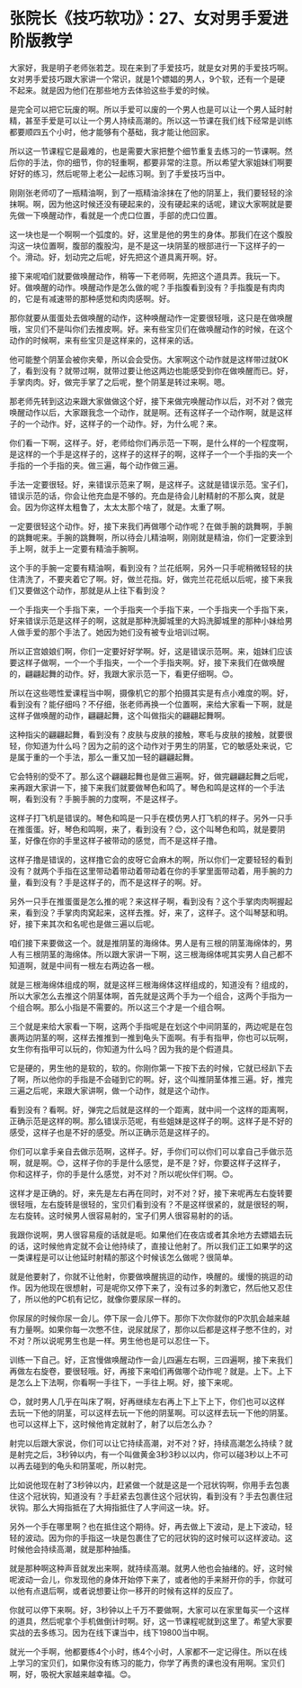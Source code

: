 # 张院长《技巧软功》：27、女对男手爱进阶版教学

大家好，我是明子老师张若芝。现在来到了手爱技巧，就是女对男的手爱技巧啊。女对男手爱技巧跟大家讲一个常识，就是1个嫖娼的男人，9个软，还有一个是硬不起来。就是因为他们在那些地方去体验这些手爱的时候。

是完全可以把它玩废的啊。所以手爱可以废的一个男人也是可以让一个男人延时射精，甚至手爱是可以让一个男人持续高潮的。所以这一节课在我们线下经常是训练都要顺四五个小时，他才能够有个基础，我才能让他回家。

所以这一节课程它是最难的，也是需要大家把整个细节重复去练习的一节课啊。然后你的手法，你的细节，你的轻重啊，都要非常的注意。所以希望大家姐妹们啊要好好的练习，然后呢带上老公一起练习啊。到了手爱技巧当中。

刚刚张老师叨了一瓶精油啊，到了一瓶精油涂抹在了他的阴茎上，我们要轻轻的涂抹啊。啊，因为他这时候还没有硬起来的，没有硬起来的话呢，建议大家啊就是要先做一下唤醒动作，看就是一个虎口位置，手部的虎口位置。

这一块也是一个啊啊一个弧度的。好，这里是他的男生的身体。那我们在这个腹股沟这一块位置啊，腹部的腹股沟，是不是这一块阴茎的根部进行一下这样子的一个。滑动。好，划动完之后呢，好先把这个道具离开啊。好。

接下来呢咱们就要做唤醒动作，稍等一下老师啊，先把这个道具弄。我玩一下。好。做唤醒的动作。唤醒动作是怎么做的呢？手指腹看到没有？手指腹是有肉肉的，它是有减速带的那种感觉和肉肉感啊。好。

那你就要从蛋蛋处去做唤醒的动作，这种唤醒动作一定要很轻哦，这只是在做唤醒哦，宝贝们不是叫你们去推皮啊。好。来有些宝贝们在做唤醒动作的时候，在这个动作的时候啊，来有些宝贝是这样来的，这样来的话。

他可能整个阴茎会被你夹晕，所以会会受伤。大家啊这个动作就是这样带过就OK了，看到没有？就带过啊，就带过要让他这两边也能感受到你在做唤醒而已。好，手掌肉肉。好，做完手掌了之后呢，整个阴茎是转过来啊。嗯。

那老师先转到这边来跟大家做做这个好，接下来做完唤醒动作以后，对不对？做完唤醒动作以后，大家跟我念一个动作，就是啊。还有这样子一个动作啊，就是这样子的一个动作。好，这样子的一个动作。好，为什么呢？来。

你们看一下啊，这样子。好，老师给你们再示范一下啊，是什么样的一个程度啊，是这样的一个手是这样子的，这样子的这样子的啊，这样子一个一个手指的夹一个手指的一个手指的夹。做三遍，每个动作做三遍。

手法一定要很轻。好，来错误示范来了啊，是这样子。这就是错误示范。宝子们，错误示范的话，你会让他充血是不够的。充血是待会儿射精射的不那么爽，就是会。因为你这样太粗鲁了，太太太那个啥了，就是。太重了啊。

一定要很轻这个动作。好，接下来我们再做哪个动作呢？在做手腕的跳舞啊，手腕的跳舞呢来。手腕的跳舞啊，所以待会儿精油啊，刚刚就是精油，你们一定要涂到手上啊，就手上一定要有精油手腕啊。

这个手的手腕一定要有精油啊，看到没有？兰花纸啊，另外一只手呢稍微轻轻的扶住清洗了，不要夹着它了啊。好，做兰花指。好，做完兰花花纸以后呢，接下来我们又要做这个动作，那就是从上往下看到没？

一个手指夹一个手指下来，一个手指夹一个手指下来，一个手指夹一个手指下来，好来错误示范是这样子的啊，这就是那种洗脚城里的大妈洗脚城里的那种小妹给男人做手爱的那个手法了。她因为她们没有被专业培训过啊。

所以正宫娘娘们啊，你们一定要好好学啊。好，这是错误示范啊。来，姐妹们应该要这样子做啊，一个一个手指夹，一个一个手指夹啊。好，接下来我们在做唤醒的，翩翩起舞的动作。好，我跟大家示范一下，看更仔细啊。😊。

所以在这些嗯性爱课程当中啊，摄像机它的那个拍摄其实是有点小难度的啊。好，看到没有？能仔细吗？不仔细，张老师再换一个位置啊，来给大家看一下啊，就是这样子做唤醒的动作，翩翩起舞，这个叫做指尖的翩翩起舞啊。

这种指尖的翩翩起舞，看到没有？皮肤与皮肤的接触，寒毛与皮肤的接触，就要很轻，你知道为什么吗？因为之前的这个动作对于男生的阴茎，它的敏感处来说，它是属于重的一个手法，那么一重又加一轻的翩翩起舞。

它会特别的受不了。那么这个翩翩起舞也是做三遍啊。好，做完翩翩起舞之后呢，来再跟大家讲一下，接下来我们就要做琴色和鸣了。琴色和鸣是这样的一个手法啊，看到没有？手腕手腕的力度啊，不是这样子。

这样子打飞机是错误的。琴色和鸣是一只手在模仿男人打飞机的样子。另外一只手在推蛋蛋。好，琴色和鸣啊，来了，看到没有？😊，这个叫琴色和鸣，就是要阴茎，好像在你的手里这样子被带动的感觉，而不是这样子撸。

这样子撸是错误的，这样撸它会的皮呀它会麻木的啊，所以你们一定要轻轻的看到没有？就两个手指在这里带动着带动着带动着在你的手掌里面带动着，用手腕的力量，看到没有？手是这样子的，而不是这样子的啊。好。

另外一只手在推蛋蛋是怎么推的呢？来这样子啊，看到没有？这个手掌肉肉啊握起来，看到没？手掌肉肉窝起来，这样去推。好，来了，这样子。这个叫琴瑟和明。好，接下来其次和名呢也是做三遍以后呢。

咱们接下来要做这一个。就是推阴茎的海绵体。男人是有三根的阴茎海绵体的，男人有三根阴茎的海绵体。所以跟大家讲一下啊，这三根海绵体呢其实男人自己都不知道啊，就是中间有一根左右两边各一根。

就是三根海绵体组成的啊，就是这样三根海绵体这样组成的，知道没有？组成的，所以大家怎么去推这个阴茎体啊，首先就是这两个手为一个组合，这两个手指为一个组合啊。那么小指是不需要的。所以这三个才是一个组合啊。

三个就是来给大家看一下啊，这两个手指呢是在划这个中间阴茎的，两边呢是在包裹两边阴茎的啊，这样去推推到一推到龟头下面啊。有手有指甲，你也可以玩啊，女生你有指甲可以玩的，你知道为什么吗？因为我的是个假道具。

它是硬的，男生他的是软的，软的。你刚你第一下按下去的时候，它就已经趴下去了啊，所以他你的手指是不会碰到它的啊。好，这个叫推阴茎体推三遍。好，推完三遍之后呢，来跟大家讲啊，做一个动作，就是这个动作。

看到没有？看啊。好，弹完之后就是这样的一个距离，就中间一个这样的距离啊，正确示范是这样的啊。那么错误示范呢，有些姐妹是这样子的啊。这样子是不好的感受，这样子也是不好的感受。所以正确示范是这样子的。

你们可以拿手亲自去做示范啊，这样子。好，手你们可以你们可以拿自己手做示范啊，就是啊。😊，这样子你的手是什么感觉，是不是？好，你要这样子这样子，你和这样子，你的手是什么感觉，对不对？所以呢伙伴们啊。😊。

这样才是正确的。好，来先是左右再在同时，对不对？好，接下来呢再左右旋转要很轻哦，左右旋转是很轻的，宝贝们看到没有？不是这样很紧的，就是很轻的啊，左右旋转。这时候男人很容易射的，宝子们男人很容易射的的话。

我跟你说啊，男人很容易瘦的话就是呃。如果他们在夜店或者其余地方去嫖娼去玩的话，这时候他肯定就不会让他持续了，直接让他射了。所以我们正工如果学的这一类课程是可以让他延时射精的那这个时候该怎么做呢？很简单。

就是他要射了，你就不让他射，你要做唤醒挑逗的动作，唤醒的。缓慢的挑逗的动作。因为他现在很想射，可是呢你又停下来了，没有过多的刺激它，然后他又忍住了，所以他的PC机有记忆，就像你要尿尿一样的。

你尿尿的时候你尿一会儿。停下尿一会儿停下。那你下次你就你的P次肌会越来越有力量啊。如果你每一次憋不住，说尿就尿了，那你以后都是这样子憋不住的，对不对？所以说呢男生也是一样。男生他也是可以忍住一下。

训练一下自己。好，正宫慢做唤醒动作一会儿四遍左右啊，三四遍啊，接下来我们再做左右旋卷，要很轻哦。好，再接下来咱们再做哪个动作呢？就是。上下。上下是怎么上下法啊，你看啊一手往下，一手往上啊。好，接下来呢。

😊，就时男人几乎在叫床了啊，好再继续左右再上下上下上下，你们也可以这样去玩一下他的阴茎，可以这样去玩一下他的阴茎啊。可以这样去玩一下他的阴茎。也可以这样上下，这时候他肯定就射了，射了以后怎么办？

射完以后跟大家说，你们可以让它持续高潮，对不对？好，持续高潮怎么持续？就是射完之后，3秒钟以内，有一个叫做黄金3秒3秒以以内，你可以碰3秒以上不可以再去碰到的龟头和阴茎呢，所以射完。

比如说他现在射了3秒钟以内，赶紧做一个就是这是一个冠状钩啊，你用手去包裹住这个冠状钩，知道没有？手赶紧去包裹住这个冠状钩，看到没有？手去包裹住冠状钩。那么大拇指抵在了大拇指抵住了人字间这一块。好。

另外一个手在哪里啊？也在抵住这个期待。好，再去做上下波动，是上下波动，轻轻的波动。因为你的手指这一块是包裹住了它的冠状钩的这时候可以这样波动。这时候他会持续高潮，就是那种抽搐。

就是那种啊这种声音就发出来啊，就持续高潮。就男人他也会抽绪的。好，这时候呢波动一会儿，你发现他的身体开始停下来了，或者他的手来掰开你的手，你就可以他有点退后啊，或者说想要让你一移开的时候有这样的反应了。

你就可以停下来啊。好，3秒钟以上千万不要做啊，大家可以在家里每买一个这样的道具，然后呢拿个手机做倒计时啊。好，这一节课程呢就到这里了。希望大家要实战的去多练习。因为在线下课当中，线下19800当中啊。

就光一个手啊，他都要练4个小时，练4个小时，人家都不一定记得住。所以在线上学习的宝贝们，如果你没有练习的能力，你学了再贵的课也没有用啊。宝贝们啊，好，吸祝大家越来越幸福。😊。

